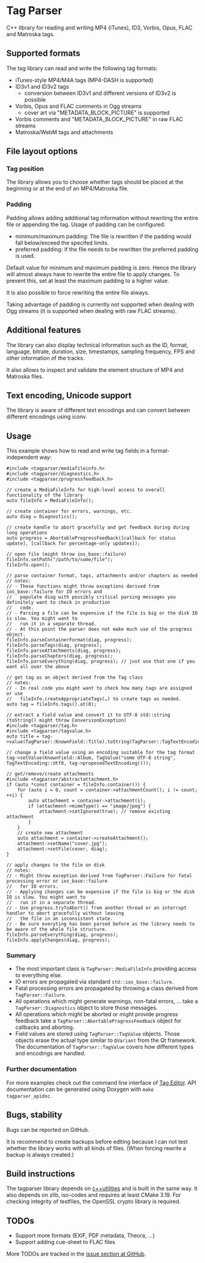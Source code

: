# Tag Parser
C++ library for reading and writing MP4 (iTunes), ID3, Vorbis, Opus, FLAC and Matroska tags.

## Supported formats
The tag library can read and write the following tag formats:

* iTunes-style MP4/M4A tags (MP4-DASH is supported)
* ID3v1 and ID3v2 tags
    * conversion between ID3v1 and different versions of ID3v2 is possible
* Vorbis, Opus and FLAC comments in Ogg streams
    * cover art via "METADATA_BLOCK_PICTURE" is supported
* Vorbis comments and "METADATA_BLOCK_PICTURE" in raw FLAC streams
* Matroska/WebM tags and attachments

## File layout options
### Tag position
The library allows you to choose whether tags should be placed at the beginning or at
the end of an MP4/Matroska file.

### Padding
Padding allows adding additional tag information without rewriting the entire file
or appending the tag. Usage of padding can be configured:
* minimum/maximum padding: The file is rewritten if the padding would fall below/exceed the specifed limits.
* preferred padding: If the file needs to be rewritten the preferred padding is used.

Default value for minimum and maximum padding is zero. Hence the library will almost always have to rewrite
the entire file to apply changes. To prevent this, set at least the maximum padding to a higher value.

It is also possible to force rewriting the entire file always.

Taking advantage of padding is currently not supported when dealing with Ogg streams (it is supported when dealing with raw FLAC streams).

## Additional features
The library can also display technical information such as the ID, format, language, bitrate,
duration, size, timestamps, sampling frequency, FPS and other information of the tracks.

It also allows to inspect and validate the element structure of MP4 and Matroska files.

## Text encoding, Unicode support
The library is aware of different text encodings and can convert between different encodings using iconv.

## Usage
This example shows how to read and write tag fields in a format-independent way:

```
#include <tagparser/mediafileinfo.h>
#include <tagparser/diagnostics.h>
#include <tagparser/progressfeedback.h>

// create a MediaFileInfo for high-level access to overall functionality of the library
auto fileInfo = MediaFileInfo();

// create container for errors, warnings, etc.
auto diag = Diagnostics();

// create handle to abort gracefully and get feedback during during long operations
auto progress = AbortableProgressFeedback([callback for status update], [callback for percentage-only updates]);

// open file (might throw ios_base::failure)
fileInfo.setPath("/path/to/some/file");
fileInfo.open();

// parse container format, tags, attachments and/or chapters as needed
// notes:
// - These functions might throw exceptions derived from ios_base::failure for IO errors and
//   populate diag with possibly critical parsing messages you definitely want to check in production
//   code.
// - Parsing a file can be expensive if the file is big or the disk IO is slow. You might want to
//   run it in a separate thread.
// - At this point the parser does not make much use of the progress object.
fileInfo.parseContainerFormat(diag, progress);
fileInfo.parseTags(diag, progress);
fileInfo.parseAttachments(diag, progress);
fileInfo.parseChapters(diag, progress);
fileInfo.parseEverything(diag, progress); // just use that one if you want all over the above

// get tag as an object derived from the Tag class
// notes:
// - In real code you might want to check how many tags are assigned or use
//   fileInfo.createAppropriateTags(…) to create tags as needed.
auto tag = fileInfo.tags().at(0);

// extract a field value and convert it to UTF-8 std::string (toString() might throw ConversionException)
#include <tagparser/tag.h>
#include <tagparser/tagvalue.h>
auto title = tag->value(TagParser::KnownField::Title).toString(TagParser::TagTextEncoding::Utf8);

// change a field value using an encoding suitable for the tag format
tag->setValue(KnownField::Album, TagValue("some UTF-8 string", TagTextEncoding::Utf8, tag->proposedTextEncoding()));

// get/remove/create attachments
#include <tagparser/abstractattachment.h>
if (auto *const container = fileInfo.container()) {
    for (auto i = 0, count = container->attachmentCount(); i != count; ++i) {
        auto attachment = container->attachment(i);
        if (attachment->mimeType() == "image/jpeg") {
            attachment->setIgnored(true); // remove existing attachment
        }
    }
    // create new attachment
    auto attachment = container->createAttachment();
    attachment->setName("cover.jpg");
    attachment->setFile(cover, diag);
}

// apply changes to the file on disk
// notes:
// - Might throw exception derived from TagParser::Failure for fatal processing error or ios_base::failure
//   for IO errors.
// - Applying changes can be expensive if the file is big or the disk IO is slow. You might want to
//   run it in a separate thread.
// - Use progress.tryToAbort() from another thread or an interrupt handler to abort gracefully without leaving
//   the file in an inconsistent state.
// - Be sure everyting has been parsed before as the library needs to be aware of the whole file structure.
fileInfo.parseEverything(diag, progress);
fileInfo.applyChanges(diag, progress);
```

### Summary
* The most important class is `TagParser::MediaFileInfo` providing access to everything else.
* IO errors are propagated via standard `std::ios_base::failure`.
* Fatal processing errors are propagated by throwing a class derived from `TagParser::Failure`.
* All operations which might generate warnings, non-fatal errors, ... take a `TagParser::Diagnostics` object to store
  those messages.
* All operations which might be aborted or might provide progress feedback take a `TagParser::AbortableProgressFeedback`
  object for callbacks and aborting.
* Field values are stored using `TagParser::TagValue` objects. Those objects erase the actual type similar to `QVariant`
  from the Qt framework. The documentation of `TagParser::TagValue` covers how different types and encodings are
  handled.

### Further documentation
For more examples check out the command line interface of [Tag Editor](https://github.com/Martchus/tageditor).
API documentation can be generated using Doxygen with `make tagparser_apidoc`.

## Bugs, stability
Bugs can be reported on GitHub.

It is recommend to create backups before editing because I can not test whether the library
works with all kinds of files. (When forcing rewrite a backup is always created.)

## Build instructions
The tagparser library depends on [c++utilities](https://github.com/Martchus/cpp-utilities) and is built
in the same way.
It also depends on zlib, iso-codes and requires at least CMake 3.19. For checking integrity of testfiles, the OpenSSL
crypto library is required.

## TODOs
* Support more formats (EXIF, PDF metadata, Theora, ...)
* Support adding cue-sheet to FLAC files

More TODOs are tracked in the [issue section at GitHub](https://github.com/Martchus/tagparser/issues).

